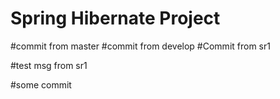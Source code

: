 # Spring Hibernate Project
#commit from master
#commit from develop
#Commit from sr1 

#test msg from sr1

#some commit

